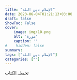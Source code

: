 ```yaml
---
title: "الإسلام دين الله"
date: 2023-06-04T01:21:13+03:00
draft: false
ShowToc: False
cover:
    image: img/10.png
    alt: 'صورة'
    caption: ''
#    hidden: false
summary: 
tags: ["الإسلام دين الله"]
categories: [""]
---
```

[تحميل الكتاب](./../../books/10.pdf)

